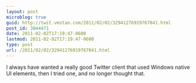 ```yaml
---
layout: post
microblog: true
guid: http://twit.vmstan.com/2011/02/02/32941276919767041.html
post_id: 3044471
date: 2011-02-02T17:19:47-0600
lastmod: 2011-02-02T17:19:47-0600
type: post
url: /2011/02/02/32941276919767041.html
---
```

I always have wanted a really good Twitter client that used Windows native UI elements, then I tried one, and no longer thought that.
